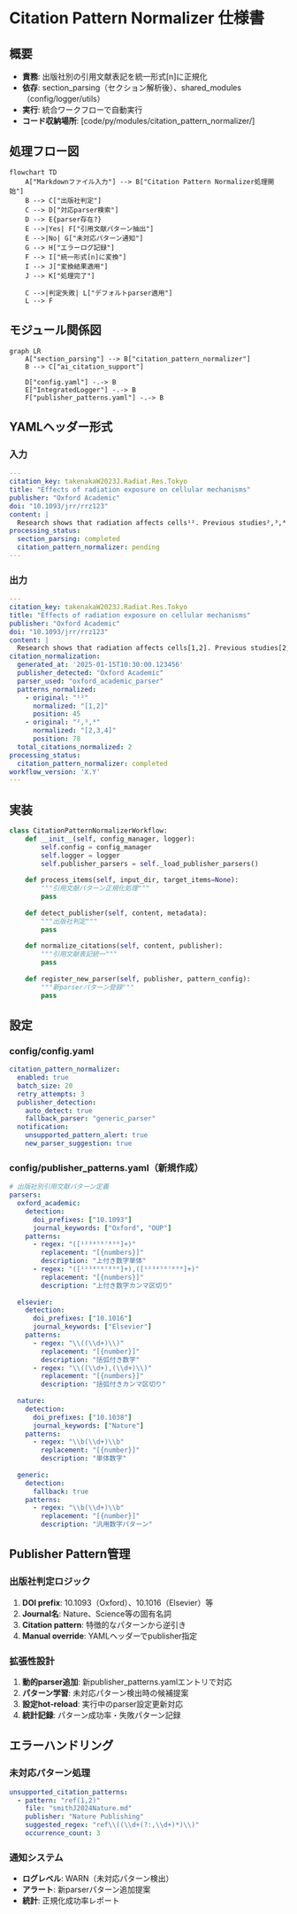 # Citation Pattern Normalizer 仕様書

## 概要
- **責務**: 出版社別の引用文献表記を統一形式[n]に正規化
- **依存**: section_parsing（セクション解析後）、shared_modules（config/logger/utils）
- **実行**: 統合ワークフローで自動実行
- **コード収納場所**: [code/py/modules/citation_pattern_normalizer/]

## 処理フロー図
```mermaid
flowchart TD
    A["Markdownファイル入力"] --> B["Citation Pattern Normalizer処理開始"]
    B --> C["出版社判定"]
    C --> D["対応parser検索"]
    D --> E{parser存在?}
    E -->|Yes| F["引用文献パターン抽出"]
    E -->|No| G["未対応パターン通知"]
    G --> H["エラーログ記録"]
    F --> I["統一形式[n]に変換"]
    I --> J["変換結果適用"]
    J --> K["処理完了"]
    
    C -->|判定失敗| L["デフォルトparser適用"]
    L --> F
```

## モジュール関係図
```mermaid
graph LR
    A["section_parsing"] --> B["citation_pattern_normalizer"]
    B --> C["ai_citation_support"]
    
    D["config.yaml"] -.-> B
    E["IntegratedLogger"] -.-> B
    F["publisher_patterns.yaml"] -.-> B
```

## YAMLヘッダー形式

### 入力
```yaml
---
citation_key: takenakaW2023J.Radiat.Res.Tokyo
title: "Effects of radiation exposure on cellular mechanisms"
publisher: "Oxford Academic"
doi: "10.1093/jrr/rrz123"
content: |
  Research shows that radiation affects cells¹². Previous studies²,³,⁴ indicate...
processing_status:
  section_parsing: completed
  citation_pattern_normalizer: pending
---
```

### 出力
```yaml
---
citation_key: takenakaW2023J.Radiat.Res.Tokyo
title: "Effects of radiation exposure on cellular mechanisms"
publisher: "Oxford Academic"
doi: "10.1093/jrr/rrz123"
content: |
  Research shows that radiation affects cells[1,2]. Previous studies[2,3,4] indicate...
citation_normalization:
  generated_at: '2025-01-15T10:30:00.123456'
  publisher_detected: "Oxford Academic"
  parser_used: "oxford_academic_parser"
  patterns_normalized: 
    - original: "¹²"
      normalized: "[1,2]"
      position: 45
    - original: "²,³,⁴"
      normalized: "[2,3,4]"
      position: 78
  total_citations_normalized: 2
processing_status:
  citation_pattern_normalizer: completed
workflow_version: 'X.Y'
---
```

## 実装
```python
class CitationPatternNormalizerWorkflow:
    def __init__(self, config_manager, logger):
        self.config = config_manager
        self.logger = logger
        self.publisher_parsers = self._load_publisher_parsers()
    
    def process_items(self, input_dir, target_items=None):
        """引用文献パターン正規化処理"""
        pass
    
    def detect_publisher(self, content, metadata):
        """出版社判定"""
        pass
    
    def normalize_citations(self, content, publisher):
        """引用文献表記統一"""
        pass
    
    def register_new_parser(self, publisher, pattern_config):
        """新parserパターン登録"""
        pass
```

## 設定

### config/config.yaml
```yaml
citation_pattern_normalizer:
  enabled: true
  batch_size: 20
  retry_attempts: 3
  publisher_detection:
    auto_detect: true
    fallback_parser: "generic_parser"
  notification:
    unsupported_pattern_alert: true
    new_parser_suggestion: true
```

### config/publisher_patterns.yaml（新規作成）
```yaml
# 出版社別引用文献パターン定義
parsers:
  oxford_academic:
    detection:
      doi_prefixes: ["10.1093"]
      journal_keywords: ["Oxford", "OUP"]
    patterns:
      - regex: "([¹²³⁴⁵⁶⁷⁸⁹⁰]+)"
        replacement: "[{numbers}]"
        description: "上付き数字単体"
      - regex: "([¹²³⁴⁵⁶⁷⁸⁹⁰]+),([¹²³⁴⁵⁶⁷⁸⁹⁰]+)"
        replacement: "[{numbers}]"
        description: "上付き数字カンマ区切り"
  
  elsevier:
    detection:
      doi_prefixes: ["10.1016"]
      journal_keywords: ["Elsevier"]
    patterns:
      - regex: "\\((\\d+)\\)"
        replacement: "[{number}]"
        description: "括弧付き数字"
      - regex: "\\((\\d+),(\\d+)\\)"
        replacement: "[{numbers}]"
        description: "括弧付きカンマ区切り"
  
  nature:
    detection:
      doi_prefixes: ["10.1038"]
      journal_keywords: ["Nature"]
    patterns:
      - regex: "\\b(\\d+)\\b"
        replacement: "[{number}]"
        description: "単体数字"
  
  generic:
    detection:
      fallback: true
    patterns:
      - regex: "\\b(\\d+)\\b"
        replacement: "[{number}]"
        description: "汎用数字パターン"
```

## Publisher Pattern管理

### 出版社判定ロジック
1. **DOI prefix**: 10.1093（Oxford）、10.1016（Elsevier）等
2. **Journal名**: Nature、Science等の固有名詞
3. **Citation pattern**: 特徴的なパターンから逆引き
4. **Manual override**: YAMLヘッダーでpublisher指定

### 拡張性設計
1. **動的parser追加**: 新publisher_patterns.yamlエントリで対応
2. **パターン学習**: 未対応パターン検出時の候補提案
3. **設定hot-reload**: 実行中のparser設定更新対応
4. **統計記録**: パターン成功率・失敗パターン記録

## エラーハンドリング

### 未対応パターン処理
```yaml
unsupported_citation_patterns:
  - pattern: "ref(1,2)"
    file: "smithJ2024Nature.md"
    publisher: "Nature Publishing"
    suggested_regex: "ref\\((\\d+(?:,\\d+)*)\\)"
    occurrence_count: 3
```

### 通知システム
- **ログレベル**: WARN（未対応パターン検出）
- **アラート**: 新parserパターン追加提案
- **統計**: 正規化成功率レポート
